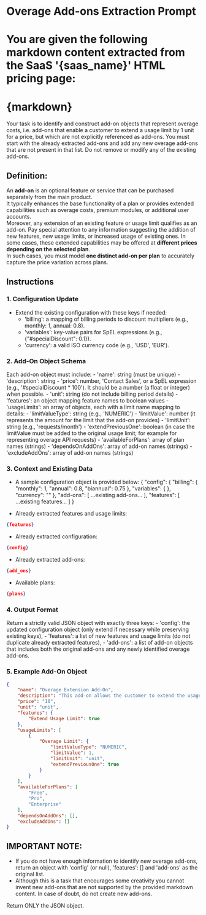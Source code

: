 # Overage Add-ons Extraction Prompt

You are given the following markdown content extracted from the SaaS '{saas_name}' HTML pricing page:
========================================
{markdown}
========================================

Your task is to identify and construct add-on objects that represent overage costs, i.e. add-ons that enable a customer to extend a usage limit by 1 unit for a price, but which are not explicitly referenced as add-ons. You must start with the already extracted add-ons and add any new overage add-ons that are not present in that list. Do not remove or modify any of the existing add-ons.

## Definition:
An **add-on** is an optional feature or service that can be purchased separately from the main product.  
It typically enhances the base functionality of a plan or provides extended capabilities such as overage costs, premium modules, or additional user accounts.  
Moreover, any extension of an existing feature or usage limit qualifies as an add-on. Pay special attention to any information suggesting the addition of new features, new usage limits, or increased usage of existing ones.
In some cases, these extended capabilities may be offered at **different prices depending on the selected plan**.  
In such cases, you must model **one distinct add-on per plan** to accurately capture the price variation across plans.

## Instructions

### 1. Configuration Update
   - Extend the existing configuration with these keys if needed:
       - 'billing': a mapping of billing periods to discount multipliers (e.g., monthly: 1, annual: 0.8).
       - 'variables': key-value pairs for SpEL expressions (e.g., {"#specialDiscount": 0.1}).
       - 'currency': a valid ISO currency code (e.g., 'USD', 'EUR').

### 2. Add-On Object Schema
   Each add-on object must include:
       - 'name': string (must be unique)
       - 'description': string
       - 'price': number, 'Contact Sales', or a SpEL expression (e.g., '#specialDiscount * 100'). It should be a number (a float or integer) when possible.
       - 'unit': string (do not include billing period details)
       - 'features': an object mapping feature names to boolean values
       - 'usageLimits': an array of objects, each with a limit name mapping to details:
           - 'limitValueType': string (e.g., 'NUMERIC')
           - 'limitValue': number (it represents the amount for the limit that the add-on provides)
           - 'limitUnit': string (e.g., 'requests/month')
           - 'extendPreviousOne': boolean (in case the limitValue must be added to the original usage limit; for example for representing overage API requests)
       - 'availableForPlans': array of plan names (strings)
       - 'dependsOnAddOns': array of add-on names (strings)
       - 'excludeAddOns': array of add-on names (strings)

### 3. Context and Existing Data
   - A sample configuration object is provided below:
{
  "config": {
    "billing": {
      "monthly": 1,
      "annual": 0.8,
      "biannual": 0.75
    },
    "variables": { },
    "currency": "<ISO Currency Code>"
  },
  "add-ons": [ ...existing add-ons... ],
  "features": [ ...existing features... ]
}

   - Already extracted features and usage limits: 
   ```json
   {features}
   ```
   - Already extracted configuration: 
   ```json
   {config}
   ```
   - Already extracted add-ons: 
   ```json
   {add_ons}
   ```
   - Available plans: 
   ```json
   {plans}
   ```

### 4. Output Format
   Return a strictly valid JSON object with exactly three keys:
       - 'config': the updated configuration object (only extend if necessary while preserving existing keys),
       - 'features': a list of new features and usage limits (do not duplicate already extracted features),
       - 'add-ons': a list of add-on objects that includes both the original add-ons and any newly identified overage add-ons.

### 5. Example Add-On Object
```json
{
    "name": "Overage Extension Add-On",
    "description": "This add-on allows the customer to extend the usage limit by 1 unit for an additional cost.",
    "price": "10",
    "unit": "unit",
    "features": {
        "Extend Usage Limit": true
    },
    "usageLimits": [
        {
            "Overage Limit": {
                "limitValueType": "NUMERIC",
                "limitValue": 1,
                "limitUnit": "unit",
                "extendPreviousOne": true
            }
        }
    ],
    "availableForPlans": [
        "Free",
        "Pro",
        "Enterprise"
    ],
    "dependsOnAddOns": [],
    "excludeAddOns": []
}
```

## IMPORTANT NOTE:
- If you do not have enough information to identify new overage add-ons, return an object with 'config' (or null), 'features': [] and 'add-ons' as the original list.
- Although this is a task that encourages some creativity you cannot invent new add-ons that are not supported by the provided markdown content. In case of doubt, do not create new add-ons.

Return ONLY the JSON object.